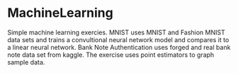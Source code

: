 # MachineLearning
Simple machine learning exercies. 
MNIST uses MNIST and Fashion MNIST data sets and trains a convultional neural network model and compares it to a linear neural network.
Bank Note Authentication uses forged and real bank note data set from kaggle. The exercise uses point estimators to graph sample data.

